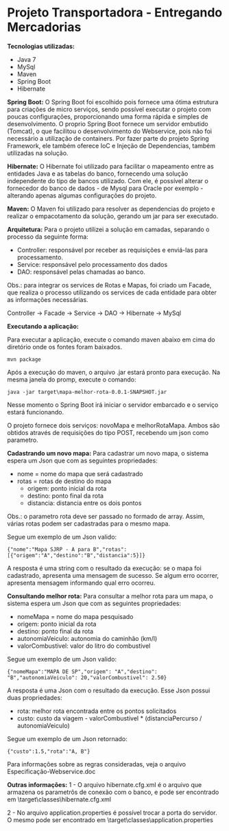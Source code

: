Projeto Transportadora - Entregando Mercadorias
=============

**Tecnologias utilizadas:**
* Java 7
* MySql
* Maven
* Spring Boot
* Hibernate

**Spring Boot:**
O Spring Boot foi escolhido pois fornece uma ótima estrutura para criações de micro serviços, sendo possível executar o projeto com poucas configurações, proporcionando uma forma rápida e simples de desenvolvimento. O proprio Spring Boot fornece um servidor embutido (Tomcat), o que facilitou o desenvolvimento do Webservice, pois não foi necessário a utilização de containers. Por fazer parte do projeto Spring Framework, ele também oferece IoC e Injeção de Dependencias, também utilizadas na solução.

**Hibernate:**
O Hibernate foi utilizado para facilitar o mapeamento entre as entidades Java e as tabelas do banco, fornecendo uma solução independente do tipo de bancos utilizado. Com ele, é possível alterar o fornecedor do banco de dados - de Mysql para Oracle por exemplo - alterando apenas algumas configurações do projeto.

**Maven:**
O Maven foi utilizado para resolver as dependencias do projeto e realizar o empacotamento da solução, gerando um jar para ser executado.

**Arquitetura:**
Para o projeto utilizei a solução em camadas, separando o processo da seguinte forma: 
 - Controller: responsável por receber as requisições e enviá-las para processamento.
 - Service: responsável pelo processamento dos dados
 - DAO: responsável pelas chamadas ao banco.

Obs.: para integrar os services de Rotas e Mapas, foi criado um Facade, que realiza o processo utilizando os services de cada entidade para obter as informações necessárias.

Controller -> Facade -> Service -> DAO -> Hibernate -> MySql

**Executando a aplicação:**

Para executar a aplicação, execute o comando maven abaixo em cima do diretório onde os fontes foram baixados.
```
mvn package
```

Após a execução do maven, o arquivo .jar estará pronto para execução. Na mesma janela do promp, execute o comando: 
```
java -jar target\mapa-melhor-rota-0.0.1-SNAPSHOT.jar
```
Nesse momento o Spring Boot irá iniciar o servidor embarcado e o serviço estará funcionando.

O projeto fornece dois serviços: novoMapa e melhorRotaMapa. 
Ambos são obtidos através de requisições do tipo POST, recebendo um json como parametro.

**Cadastrando um novo mapa:**
Para cadastrar um novo mapa, o sistema espera um Json que com as seguintes propriedades: 

- nome = nome do mapa que será cadastrado
- rotas = rotas de destino do mapa
	- origem: ponto inicial da rota
	- destino: ponto final da rota
	- distancia: distancia entre os dois pontos

Obs.: o parametro rota deve ser passado no formado de array. Assim, várias rotas podem ser cadastradas para o mesmo mapa.
	
Segue um exemplo de um Json valido: 
```
{"nome":"Mapa SJRP - A para B","rotas":[{"origem":"A","destino":"B","distancia":5}]}
```
A resposta é uma string com o resultado da execução: se o mapa foi cadastrado, apresenta uma mensagem de sucesso. Se algum erro ocorrer, apresenta mensagem informando qual erro ocorreu.

**Consultando melhor rota:**
Para consultar a melhor rota para um mapa, o sistema espera um Json que com as seguintes propriedades:

- nomeMapa = nome do mapa pesquisado
- origem: ponto inicial da rota
- destino: ponto final da rota
- autonomiaVeiculo: autonomia do caminhão (km/l)
- valorCombustivel: valor do litro do combustivel

Segue um exemplo de um Json valido: 
```
{"nomeMapa":"MAPA DE SP","origem": "A","destino": "B","autonomiaVeiculo": 20,"valorCombustivel": 2.50}
```

A resposta é uma Json com o resultado da execução. Esse Json possui duas propriedades:

- rota: melhor rota encontrada entre os pontos solicitados
- custo: custo da viagem -  valorCombustivel * (distanciaPercurso / autonomiaVeiculo)

Segue um exemplo de um Json retornado: 
```
{"custo":1.5,"rota":"A, B"}
```

Para informações sobre as regras consideradas, veja o arquivo Especificação-Webservice.doc

**Outras informações:**
1 - O arquivo hibernate.cfg.xml é o arquivo que armazena os parametrôs de conexão com o banco, e pode ser encontrado em \target\classes\hibernate.cfg.xml

2 - No arquivo application.properties é possível trocar a porta do servidor. O mesmo pode ser encontrado em \target\classes\application.properties